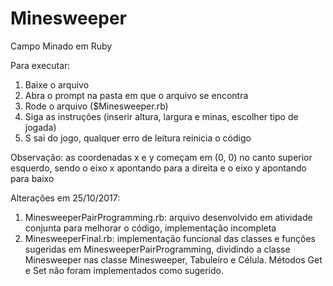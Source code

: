 # Minesweeper
Campo Minado em Ruby

Para executar:

1. Baixe o arquivo
2. Abra o prompt na pasta em que o arquivo se encontra
3. Rode o arquivo ($Minesweeper.rb)
4. Siga as instruções (inserir altura, largura e minas, escolher tipo de jogada)
5. S sai do jogo, qualquer erro de leitura reinicia o código

Observação: as coordenadas x e y começam em (0, 0) no canto superior esquerdo, sendo o eixo x apontando para a direita e o eixo y apontando para baixo

Alterações em 25/10/2017:
1. MinesweeperPairProgramming.rb: arquivo desenvolvido em atividade conjunta para melhorar o código, implementação incompleta
2. MinesweeperFinal.rb: implementação funcional das classes e funções sugeridas em MinesweeperPairProgramming, dividindo a classe Minesweeper nas classe Minesweeper, Tabuleiro e Célula. Métodos Get e Set não foram implementados como sugerido. 
